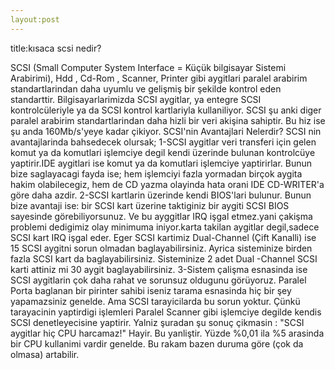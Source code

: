 ```yaml
---
layout:post
---
```

title:kısaca scsi nedir?

SCSI (Small Computer System Interface = Küçük bilgisayar Sistemi Arabirimi), Hdd , Cd-Rom , Scanner, Printer gibi aygitlari paralel arabirim standartlarindan daha uyumlu ve gelişmiş bir şekilde kontrol eden standarttir. Bilgisayarlarimizda SCSI aygitlar, ya entegre SCSI kontrolcüleriyle ya da SCSI kontrol kartlariyla kullaniliyor. SCSI şu anki diger paralel arabirim standartlarindan daha hizli bir veri akişina sahiptir. Bu hiz ise şu anda 160Mb/s'yeye kadar çikiyor. SCSI'nin Avantajlari Nelerdir? SCSI nin avantajlarinda bahsedecek olursak; 
1-SCSI aygitlar veri transferi için gelen komut ya da komutlari işlemciye degil kendi üzerinde bulunan kontrolcüye yaptirir.IDE aygitlari ise komut ya da komutlari işlemciye yaptirirlar. Bunun bize saglayacagi fayda ise; hem işlemciyi fazla yormadan birçok aygita hakim olabilecegiz, hem de CD yazma olayinda hata orani IDE CD-WRITER'a göre daha azdir. 
2-SCSI kartlarin üzerinde kendi BIOS'lari bulunur. Bunun bize avantaji ise: bir SCSI kart üzerine taktiginiz bir aygiti SCSI BIOS sayesinde görebiliyorsunuz. Ve bu ayggitlar IRQ işgal etmez.yani çakişma problemi dedigimiz olay minimuma iniyor.karta takilan aygitlar degil,sadece SCSI kart IRQ işgal eder. Eger SCSI kartimiz Dual-Channel (Çift Kanalli) ise 15 SCSI aygitni sorun olmadan baglayabilirsiniz. Ayrica sisteminize birden fazla SCSI kart da baglayabilirsiniz. Sisteminize 2 adet Dual -Channel SCSI karti attiniz mi 30 aygit baglayabilirsiniz.
3-Sistem çalişma esnasinda ise SCSI aygitlarin çok daha rahat ve sorunsuz oldugunu görüyoruz. Paralel Porta baglanan bir pirinter sahibi iseniz tarama esnasinda hiç bir şey yapamazsiniz genelde. Ama SCSI tarayicilarda bu sorun yoktur. Çünkü tarayacinin yaptirdigi işlemleri Paralel Scanner gibi işlemciye degilde kendis SCSI denetleyecisine yaptirir. Yalniz şuradan şu sonuç çikmasin : "SCSI aygitlar hiç CPU harcamaz!" Hayir. Bu yanliştir. Yüzde %0,01 ila %5 arasinda bir CPU kullanimi vardir genelde. Bu rakam bazen duruma göre (çok da olmasa) artabilir.
